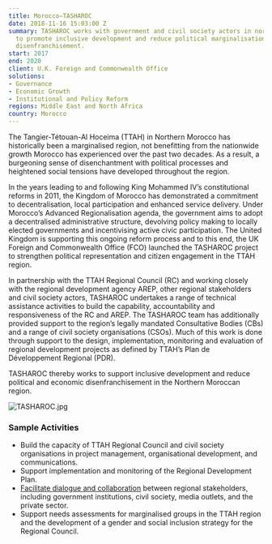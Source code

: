 ```yaml
---
title: Morocco—TASHAROC
date: 2018-11-16 15:03:00 Z
summary: TASHAROC works with government and civil society actors in northern Morocco
  to promote inclusive development and reduce political marginalisation and economic
  disenfranchisement.
start: 2017
end: 2020
client: U.K. Foreign and Commonwealth Office
solutions:
- Governance
- Economic Growth
- Institutional and Policy Reform
regions: Middle East and North Africa
country: Morocco
---
```


The Tangier-Tétouan-Al Hoceima (TTAH) in Northern Morocco has historically been a marginalised region, not benefitting from the nationwide growth Morocco has experienced over the past two decades. As a result, a burgeoning sense of disenchantment with political processes and heightened social tensions have developed throughout the region.

In the years leading to and following King Mohammed IV’s constitutional reforms in 2011, the Kingdom of Morocco has demonstrated a commitment to decentralisation, local participation and enhanced service delivery. Under Morocco’s Advanced Regionalisation agenda, the government aims to adopt a decentralised administrative structure, devolving policy making to locally elected governments and incentivising active civic participation. 
The United Kingdom is supporting this ongoing reform process and to this end, the UK Foreign and Commonwealth Office (FCO) launched the TASHAROC project to strengthen political representation and citizen engagement in the TTAH region. 

In partnership with the TTAH Regional Council (RC) and working closely with the regional development agency AREP, other regional stakeholders and civil society actors, TASHAROC undertakes a range of technical assistance activities to build the capability, accountability and responsiveness of the RC and AREP. The TASHAROC team has additionally provided support to the region’s legally mandated Consultative Bodies (CBs) and a range of civil society organisations (CSOs). Much of this work is done through support to the design, implementation, monitoring and evaluation of regional development projects as defined by TTAH’s Plan de Développement Regional (PDR). 

TASHAROC thereby works to support inclusive development and reduce political and economic disenfranchisement in the Northern Moroccan region. 


![TASHAROC.jpg](/uploads/TASHAROC.jpg)

### Sample Activities

* Build the capacity of TTAH Regional Council and civil society organisations in project management, organisational development, and communications.
* Support implementation and monitoring of the Regional Development Plan.
* [Facilitate dialogue and collaboration](https://www.youtube.com/watch?v=TwBh4_epkqU) between regional stakeholders, including government institutions, civil society, media outlets, and the private sector.
* Support needs assessments for marginalised groups in the TTAH region and the development of a gender and social inclusion strategy for the Regional Council.